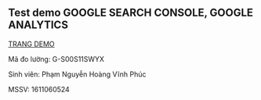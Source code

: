 ## Test demo GOOGLE SEARCH CONSOLE, GOOGLE ANALYTICS

 [TRANG DEMO](https://orangefoxie.github.io/demotmdt/)

 Mã đo lường: G-S00S11SWYX

Sinh viên: Phạm Nguyễn Hoàng Vĩnh Phúc

MSSV: 1611060524